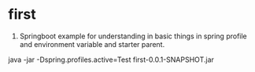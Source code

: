 # first
1. Springboot example for understanding in basic things in spring profile and environment variable and starter parent.


java -jar -Dspring.profiles.active=Test  first-0.0.1-SNAPSHOT.jar



